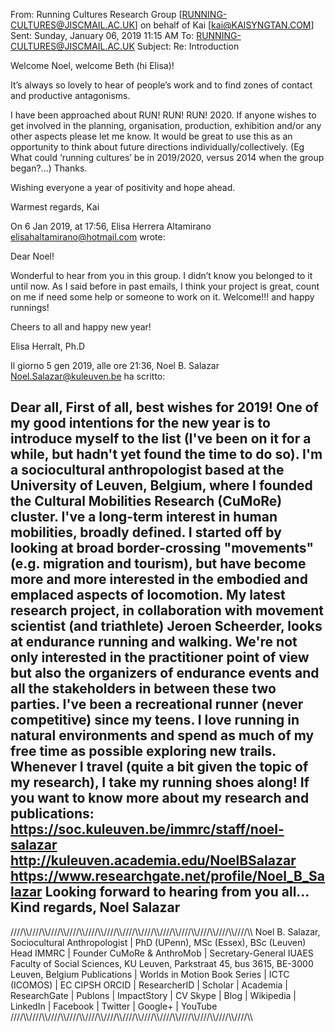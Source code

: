 From: Running Cultures Research Group [RUNNING-CULTURES@JISCMAIL.AC.UK] on behalf of Kai [kai@KAISYNGTAN.COM]
Sent: Sunday, January 06, 2019 11:15 AM
To: RUNNING-CULTURES@JISCMAIL.AC.UK
Subject: Re: Introduction

Welcome Noel, welcome Beth (hi Elisa)!  

It’s always so lovely to hear of people’s work and to find zones of contact and productive antagonisms.

I have been approached about RUN! RUN! RUN! 2020. If anyone wishes to get involved in the planning, organisation, production, exhibition and/or any other aspects please let me know. It would be great to use this as an opportunity to think about future directions individually/collectively. (Eg What could ‘running cultures’ be in 2019/2020, versus 2014 when the group began?...) Thanks. 

Wishing everyone a year of positivity and hope ahead. 

Warmest regards,
Kai 

On 6 Jan 2019, at 17:56, Elisa Herrera Altamirano <elisahaltamirano@hotmail.com> wrote:

Dear Noel! 

Wonderful to hear from you in this group. I didn’t know you belonged to it until now. 
As I said before in past emails, I think your project is great, count on me if need some help or someone to work on it. 
Welcome!!! and happy runnings!

Cheers to all and happy new year! 

Elisa Herralt, Ph.D

Il giorno 5 gen 2019, alle ore 21:36, Noel B. Salazar <Noel.Salazar@kuleuven.be> ha scritto:

Dear all,
First of all, best wishes for 2019!
One of my good intentions for the new year is to introduce myself to the list (I've been on it for a while, but hadn't yet found the time to do so).
I'm a sociocultural anthropologist based at the University of Leuven, Belgium, where I founded the Cultural Mobilities Research (CuMoRe) cluster. I've a long-term interest in human mobilities, broadly defined. I started off by looking at broad border-crossing "movements" (e.g. migration and tourism), but have become more and more interested in the embodied and emplaced aspects of locomotion. 
My latest research project, in collaboration with movement scientist (and triathlete) Jeroen Scheerder, looks at endurance running and walking. We're not only interested in the practitioner point of view but also the organizers of endurance events and all the stakeholders in between these two parties.
I've been a recreational runner (never competitive) since my teens. I love running in natural environments and spend as much of my free time as possible exploring new trails. Whenever I travel (quite a bit given the topic of my research), I take my running shoes along!
If you want to know more about my research and publications:
https://soc.kuleuven.be/immrc/staff/noel-salazar
http://kuleuven.academia.edu/NoelBSalazar
https://www.researchgate.net/profile/Noel_B_Salazar
Looking forward to hearing from you all...
Kind regards,
Noel Salazar
-- 
////\\\\////\\\\////\\\\////\\\\////\\\\////\\\\////\\\\////\\\\////\\\\////\\\\////\\\\////\\\\////\\\\
Noel B. Salazar, Sociocultural Anthropologist | PhD (UPenn), MSc (Essex), BSc (Leuven)
Head IMMRC | Founder CuMoRe & AnthroMob | Secretary-General IUAES
Faculty of Social Sciences, KU Leuven, Parkstraat 45, bus 3615, BE-3000 Leuven, Belgium
Publications | Worlds in Motion Book Series |  ICTC (ICOMOS) | EC CIPSH
ORCID | ResearcherID | Scholar | Academia | ResearchGate | Publons | ImpactStory | CV
Skype | Blog | Wikipedia | LinkedIn | Facebook | Twitter | Google+ | YouTube
////\\\\////\\\\////\\\\////\\\\////\\\\////\\\\////\\\\////\\\\////\\\\////\\\\////\\\\////\\\\////\\\\
